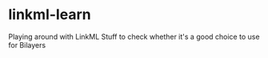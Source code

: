 # linkml-learn
Playing around with LinkML Stuff to check whether it's a good choice to use for Bilayers
